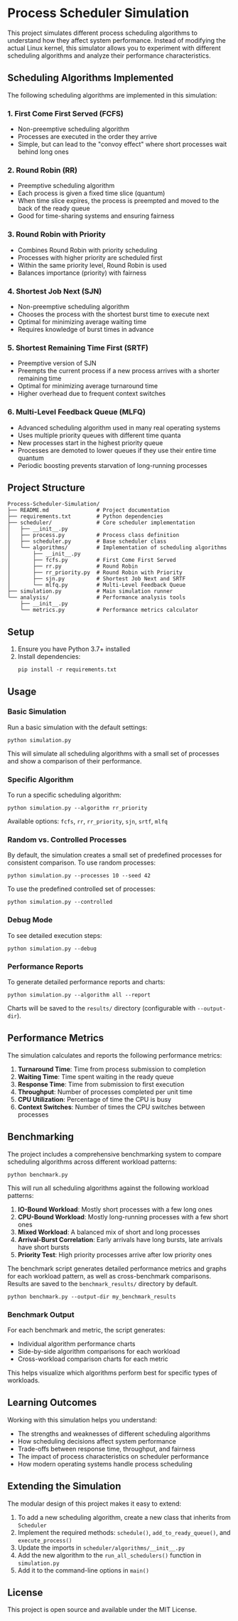 # Process Scheduler Simulation

This project simulates different process scheduling algorithms to understand how they affect system performance. Instead of modifying the actual Linux kernel, this simulator allows you to experiment with different scheduling algorithms and analyze their performance characteristics.

## Scheduling Algorithms Implemented

The following scheduling algorithms are implemented in this simulation:

### 1. First Come First Served (FCFS)
- Non-preemptive scheduling algorithm
- Processes are executed in the order they arrive
- Simple, but can lead to the "convoy effect" where short processes wait behind long ones

### 2. Round Robin (RR)
- Preemptive scheduling algorithm
- Each process is given a fixed time slice (quantum)
- When time slice expires, the process is preempted and moved to the back of the ready queue
- Good for time-sharing systems and ensuring fairness

### 3. Round Robin with Priority
- Combines Round Robin with priority scheduling
- Processes with higher priority are scheduled first
- Within the same priority level, Round Robin is used
- Balances importance (priority) with fairness

### 4. Shortest Job Next (SJN)
- Non-preemptive scheduling algorithm
- Chooses the process with the shortest burst time to execute next
- Optimal for minimizing average waiting time
- Requires knowledge of burst times in advance

### 5. Shortest Remaining Time First (SRTF)
- Preemptive version of SJN
- Preempts the current process if a new process arrives with a shorter remaining time
- Optimal for minimizing average turnaround time
- Higher overhead due to frequent context switches

### 6. Multi-Level Feedback Queue (MLFQ)
- Advanced scheduling algorithm used in many real operating systems
- Uses multiple priority queues with different time quanta
- New processes start in the highest priority queue
- Processes are demoted to lower queues if they use their entire time quantum
- Periodic boosting prevents starvation of long-running processes

## Project Structure

```
Process-Scheduler-Simulation/
├── README.md               # Project documentation
├── requirements.txt        # Python dependencies
├── scheduler/              # Core scheduler implementation
│   ├── __init__.py
│   ├── process.py          # Process class definition
│   ├── scheduler.py        # Base scheduler class
│   └── algorithms/         # Implementation of scheduling algorithms
│       ├── __init__.py
│       ├── fcfs.py         # First Come First Served
│       ├── rr.py           # Round Robin
│       ├── rr_priority.py  # Round Robin with Priority
│       ├── sjn.py          # Shortest Job Next and SRTF
│       └── mlfq.py         # Multi-Level Feedback Queue
├── simulation.py           # Main simulation runner
└── analysis/               # Performance analysis tools
    ├── __init__.py
    └── metrics.py          # Performance metrics calculator
```

## Setup

1. Ensure you have Python 3.7+ installed
2. Install dependencies:
   ```
   pip install -r requirements.txt
   ```

## Usage

### Basic Simulation

Run a basic simulation with the default settings:
```
python simulation.py
```

This will simulate all scheduling algorithms with a small set of processes and show a comparison of their performance.

### Specific Algorithm

To run a specific scheduling algorithm:
```
python simulation.py --algorithm rr_priority
```

Available options: `fcfs`, `rr`, `rr_priority`, `sjn`, `srtf`, `mlfq`

### Random vs. Controlled Processes

By default, the simulation creates a small set of predefined processes for consistent comparison. To use random processes:
```
python simulation.py --processes 10 --seed 42
```

To use the predefined controlled set of processes:
```
python simulation.py --controlled
```

### Debug Mode

To see detailed execution steps:
```
python simulation.py --debug
```

### Performance Reports

To generate detailed performance reports and charts:
```
python simulation.py --algorithm all --report
```

Charts will be saved to the `results/` directory (configurable with `--output-dir`).

## Performance Metrics

The simulation calculates and reports the following performance metrics:

1. **Turnaround Time**: Time from process submission to completion
2. **Waiting Time**: Time spent waiting in the ready queue
3. **Response Time**: Time from submission to first execution
4. **Throughput**: Number of processes completed per unit time
5. **CPU Utilization**: Percentage of time the CPU is busy
6. **Context Switches**: Number of times the CPU switches between processes

## Benchmarking

The project includes a comprehensive benchmarking system to compare scheduling algorithms across different workload patterns:

```
python benchmark.py
```

This will run all scheduling algorithms against the following workload patterns:

1. **IO-Bound Workload**: Mostly short processes with a few long ones
2. **CPU-Bound Workload**: Mostly long-running processes with a few short ones
3. **Mixed Workload**: A balanced mix of short and long processes
4. **Arrival-Burst Correlation**: Early arrivals have long bursts, late arrivals have short bursts
5. **Priority Test**: High priority processes arrive after low priority ones

The benchmark script generates detailed performance metrics and graphs for each workload pattern, as well as cross-benchmark comparisons. Results are saved to the `benchmark_results/` directory by default.

```
python benchmark.py --output-dir my_benchmark_results
```

### Benchmark Output

For each benchmark and metric, the script generates:
- Individual algorithm performance charts
- Side-by-side algorithm comparisons for each workload
- Cross-workload comparison charts for each metric

This helps visualize which algorithms perform best for specific types of workloads.

## Learning Outcomes

Working with this simulation helps you understand:

- The strengths and weaknesses of different scheduling algorithms
- How scheduling decisions affect system performance
- Trade-offs between response time, throughput, and fairness
- The impact of process characteristics on scheduler performance
- How modern operating systems handle process scheduling

## Extending the Simulation

The modular design of this project makes it easy to extend:

1. To add a new scheduling algorithm, create a new class that inherits from `Scheduler`
2. Implement the required methods: `schedule()`, `add_to_ready_queue()`, and `execute_process()`
3. Update the imports in `scheduler/algorithms/__init__.py`
4. Add the new algorithm to the `run_all_schedulers()` function in `simulation.py`
5. Add it to the command-line options in `main()`

## License

This project is open source and available under the MIT License.